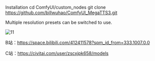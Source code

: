 Installation
cd ComfyUI/custom_nodes
git clone https://github.com/billwuhao/ComfyUI_MegaTTS3.git

Multiple resolution presets can be switched to use.

![11](https://github.com/user-attachments/assets/298801a1-d2c8-4094-a6cf-00ea70b531c6)

B站：https://space.bilibili.com/412411578?spm_id_from=333.1007.0.0

C站：https://civitai.com/user/zscxjpk658/models
